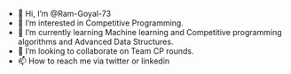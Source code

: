 - 👋 Hi, I’m @Ram-Goyal-73
- 👀 I’m interested in Competitive Programming.
- 🌱 I’m currently learning Machine learning and Competitive programming algorithms and Advanced Data Structures.
- 💞️ I’m looking to collaborate on Team CP rounds.
- 📫 How to reach me via twitter or linkedin

<!---
Ram-Goyal-73/Ram-Goyal-73 is a ✨ special ✨ repository because its `README.md` (this file) appears on your GitHub profile.
You can click the Preview link to take a look at your changes.
--->
